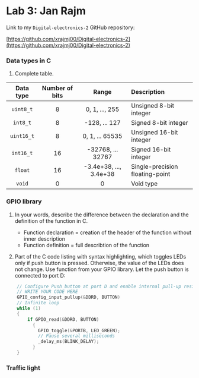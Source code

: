 # Lab 3: Jan Rajm

Link to my `Digital-electronics-2` GitHub repository:

   [https://github.com/xrajmj00/Digital-electronics-2](https://github.com/xrajmj00/Digital-electronics-2)


### Data types in C

1. Complete table.

| **Data type** | **Number of bits** | **Range** | **Description** |
| :-: | :-: | :-: | :-- | 
| `uint8_t`  | 8 | 0, 1, ..., 255 | Unsigned 8-bit integer |
| `int8_t`   | 8 | -128, ... 127 | Signed 8-bit integer |
| `uint16_t` | 8 | 0, 1, ... 65535 | Unsigned 16-bit integer |
| `int16_t`  | 16 | -32768, ... 32767 | Signed 16-bit integer |
| `float`    | 16 | -3.4e+38, ..., 3.4e+38 | Single-precision floating-point |
| `void`     | 0 | 0 | Void type |


### GPIO library

1. In your words, describe the difference between the declaration and the definition of the function in C.
   * Function declaration = creation of the header of the function without inner description
   * Function definition = full describtion of the function

2. Part of the C code listing with syntax highlighting, which toggles LEDs only if push button is pressed. Otherwise, the value of the LEDs does not change. Use function from your GPIO library. Let the push button is connected to port D:

```c
    // Configure Push button at port D and enable internal pull-up resistor
    // WRITE YOUR CODE HERE
    GPIO_config_input_pullup(&DDRD, BUTTON)
    // Infinite loop
    while (1)
    {
        if GPIO_read(&DDRD, BUTTON) 
          {
            GPIO_toggle(&PORTB, LED_GREEN);
            // Pause several milliseconds
            _delay_ms(BLINK_DELAY);
          }
    }
```


### Traffic light
